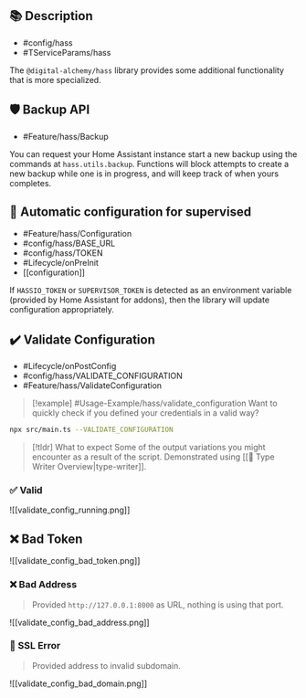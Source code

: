 ## 📚 Description

- #config/hass 
- #TServiceParams/hass

The `@digital-alchemy/hass` library provides some additional functionality that is more specialized.

## 🛡 Backup API

- #Feature/hass/Backup

You can request your Home Assistant instance start a new backup using the commands at `hass.utils.backup`. Functions will block attempts to create a new backup while one is in progress, and will keep track of when yours completes.

## 🔧 Automatic configuration for supervised

- #Feature/hass/Configuration
- #config/hass/BASE_URL 
- #config/hass/TOKEN 
- #Lifecycle/onPreInit 
- [[configuration]]

If `HASSIO_TOKEN` or `SUPERVISOR_TOKEN` is detected as an environment variable (provided by Home Assistant for addons), then the library will update configuration appropriately.

## ✔️ Validate Configuration

- #Lifecycle/onPostConfig 
- #config/hass/VALIDATE_CONFIGURATION
- #Feature/hass/ValidateConfiguration

> [!example] #Usage-Example/hass/validate_configuration
> Want to quickly check if you defined your credentials in a valid way?
```bash
npx src/main.ts --VALIDATE_CONFIGURATION
```

> [!tldr] What to expect 
> Some of the output variations you might encounter as a result of the script. Demonstrated using [[🧭 Type Writer Overview|type-writer]].

### ✅ Valid

![[validate_config_running.png]]

## ❌ Bad Token

![[validate_config_bad_token.png]]

### ❌ Bad Address

> Provided `http://127.0.0.1:8000` as URL, nothing is using that port.

![[validate_config_bad_address.png]]

### 🔐 SSL Error

> Provided address to invalid subdomain.

![[validate_config_bad_domain.png]]